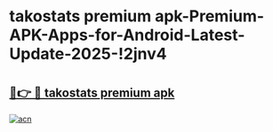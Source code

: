 # takostats premium apk-Premium-APK-Apps-for-Android-Latest-Update-2025-!2jnv4

# <h2><a href="https://googleone.com">🔗👉 🔴 takostats premium apk</a></h2>

[![acn](https://github.com/user-attachments/assets/0f9c940e-d8b0-45ae-aac7-cd30a18b3e1c)](https://googleone.com)

